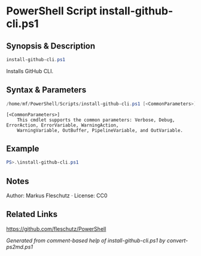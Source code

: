 # PowerShell Script install-github-cli.ps1

## Synopsis & Description
```powershell
install-github-cli.ps1
```

Installs GitHub CLI.

## Syntax & Parameters
```powershell
/home/mf/PowerShell/Scripts/install-github-cli.ps1 [<CommonParameters>]
```

```
[<CommonParameters>]
    This cmdlet supports the common parameters: Verbose, Debug, ErrorAction, ErrorVariable, WarningAction, 
    WarningVariable, OutBuffer, PipelineVariable, and OutVariable.
```

## Example
```powershell
PS>.\install-github-cli.ps1
```


## Notes
Author: Markus Fleschutz · License: CC0

## Related Links
https://github.com/fleschutz/PowerShell

*Generated from comment-based help of install-github-cli.ps1 by convert-ps2md.ps1*

